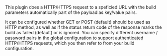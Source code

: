 This plugin does a HTTP/HTTPS request to a speficied URL with the build parameters automatically
part of the payload as key/value pairs.

It can be configured whether GET or POST (default) should be used as HTTP method, as well
as if the status return code of the response marks the build as failed (default) or is ignored.
You can specify different username / password pairs in the global configuration to support
authenticated HTTP/HTTPS requests, which you then refer to from your build configuration.

